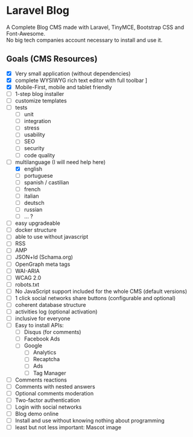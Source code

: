 # Laravel Blog

A Complete Blog CMS made with Laravel, TinyMCE, Bootstrap CSS and Font-Awesome.  
No big tech companies account necessary to install and use it.



## Goals (CMS Resources)
- [x] Very small application (without dependencies)
- [x] complete WYSIWYG rich text editor with full toolbar ]
- [x] Mobile-First, mobile and tablet friendly
- [ ] 1-step blog installer
- [ ] customize templates
- [ ] tests
  - [ ] unit
  - [ ] integration
  - [ ] stress
  - [ ] usability
  - [ ] SEO
  - [ ] security
  - [ ] code quality
- [ ] multilanguage (I will need help here)
  - [x] english
  - [ ] portuguese
  - [ ] spanish / castilian
  - [ ] french
  - [ ] italian
  - [ ] deutsch
  - [ ] russian
  - [ ] ... ?
- [ ] easy upgradeable
- [ ] docker structure
- [ ] able to use without javascript
- [ ] RSS
- [ ] AMP
- [ ] JSON+ld (Schama.org)
- [ ] OpenGraph meta tags
- [ ] WAI-ARIA
- [ ] WCAG 2.0
- [ ] robots.txt
- [ ] No JavaScript support included for the whole CMS (default versions)
- [ ] 1 click social networks share buttons (configurable and optional)
- [ ] coherent database structure
- [ ] activities log (optional activation)
- [ ] inclusive for everyone
- [ ] Easy to install APIs:
  - [ ] Disqus (for comments)
  - [ ] Facebook Ads
  - [ ] Google
    - [ ] Analytics
    - [ ] Recaptcha
    - [ ] Ads 
    - [ ] Tag Manager
- [ ] Comments reactions
- [ ] Comments with nested answers
- [ ] Optional comments moderation
- [ ] Two-factor authentication
- [ ] Login with social networks
- [ ] Blog demo online
- [ ] Install and use without knowing nothing about programming
- [ ] least but not less important: Mascot image
